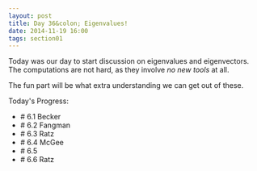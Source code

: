 ```yaml
---
layout: post
title: Day 36&colon; Eigenvalues!
date: 2014-11-19 16:00
tags: section01
---
```


Today was our day to start discussion on eigenvalues and eigenvectors. The computations
are not hard, as they involve _no new tools_ at all.

The fun part will be what extra understanding we can get out of these.

Today's Progress:

  * \# 6.1 Becker
  * \# 6.2 Fangman
  * \# 6.3 Ratz
  * \# 6.4 McGee
  * \# 6.5
  * \# 6.6 Ratz
